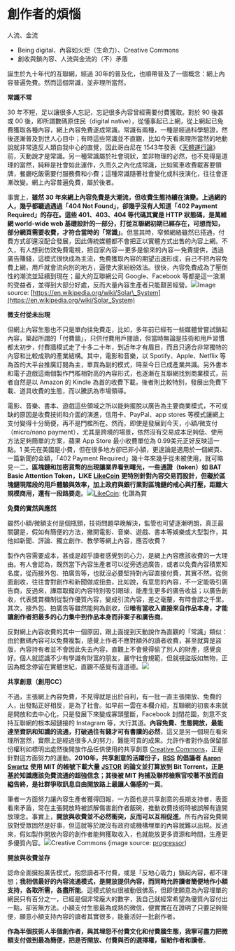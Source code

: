 # 創作者的煩惱



人流、金流



* Being digital、內容如火炬（生命力）、Creative Commons
* 創收與鎖內容、人流與金流的（不）矛盾



誕生於九十年代的互聯網，經過 30年的普及化，也順帶普及了一個概念：網上內容普遍免費。然而這個常識，並非理所當然。

**常識不常**

30 年不短，足以讓很多人忘記，忘記很多內容曾經需要付費獲取。對於 90 後甚或 00 後，即所謂數碼原住民（digital native），從懂事起已上網，從上網起已免費獲取各種內容，網上內容免費遂成常識。常識有兩種，一種是經過科學驗證，然後逐漸普及到世人心目中；有時這些常識並不直觀，比如今天看來理所當然的地動說就非常違反人類自我中心的直覺，因此哥白尼在 1543年發表《[天體運行論](https://zh.wikipedia.org/wiki/%E5%A4%A9%E4%BD%93%E8%BF%90%E8%A1%8C%E8%AE%BA)》前，天動說才是常識。另一種常識屬於社會現狀，並非物理的必然，也不見得是道理的當然，純粹是社會如此運作，久而久之內化成常識，比如駕車收費載客要領牌，餐廳吃飯需要付服務費和小費；這種常識隨著社會變化或科技演化，往往會逐漸改變。網上內容普遍免費，屬於後者。

事實上，**雖然 30 年來網上內容免費是大潮流，但收費生態持續在演變。上過網的人，幾乎都聽過遇過「404 Not Found」，卻幾乎沒有人知道「402 Payment Required」的存在。這些 401、403、404 等代碼其實是 HTTP 狀態碼，是萬維網 world-wide web 基礎設計的一部分，打從互聯網初期已經存在，可想而知，部分網頁需要收費，才符合當時的「常識」**。但當其時，窄頻網絡雖然已搭通，付費方式卻還沒配合發展，因此傳統媒體都不會把正以實體方式出售的內容上網。不久，有人想到仿效免費電視，把自家內容 — 更多是偷來的內容 — 免費提供，透過廣告賺錢，這模式很快成為主流，免費獲取內容的期望迅速形成，自己不把內容免費上網，用戶就會流向別的地方，逼使大家紛紛效法。很快，內容免費成為了壓倒性的潮流並延續到現在；最大的互聯網公司 Google、Facebook 等都是這一浪潮的受益者，並得到大部分好處，反而大量內容生產者只能艱苦經營。![](https://ckxpress.com/wp-content/uploads/sites/8/2019/02/680px-Planets2013.png)Image source: [https://en.wikipedia.org/wiki/Solar\_System](https://en.wikipedia.org/wiki/Solar_System)

**微支付從未出現**

但網上內容生態也不只是單向往免費走，比如，多年前已經有一些媒體曾嘗試鎖起內容，築起所謂的「付費牆」，只供付費用戶閱讀，但當時無論是技術和用戶習慣都太初步，付費牆模式走了十多二十年，到近年才有眉目，而且只適合非常獨特的內容和比較成熟的產業結構。其中，電影和音樂，以 Spotify、Apple、Netflix 等為首的大平台推廣訂閱為主，單買為副的模式，時至今日已成產業共識。另外書本和電子遊戲這兩個製作門檻相對高的內容形式，也逐漸在互聯網找到商業模式，前者自然是以 Amazon 的 Kindle 為首的收費下載，後者則比較特別，發展出免費下載、道具收費的生態，而以騰訊為市場領導。

電影、音樂、書本、遊戲這些領域之所以能夠擺脫以廣告為主要商業模式，不可或缺的原因是收費技術和介面的演進，信用卡、PayPal、app stores 等模式讓網上支付變得十分簡便，再不是門檻所在。然而，即使是發展到今天，小額/微支付（micro/nano payment），尤其是跨境的場景，依然沒有交易成本足夠低、使用方法足夠簡單的方案，蘋果 App Store 最小收費單位為 0.99美元正好反映這一點。1 美元在美國是小費，但在很多地方卻已非小額，更遑論是適用於一個網頁、一篇新聞的金額，「402 Payment Required」幾十年來幾乎從未被使用，就可略見一二。**區塊鏈和加密貨幣的出現讓業界看到曙光，一些通證（token）如 BAT Basic Attention Token，LIKE** [**LikeCoin**](https://like.co/) **更特別針對內容交易而設計，但礙於區塊鏈現階段的用戶體驗與效率，加上政府與銀行業對區塊鏈的戒心與打壓，距離大規模商用，還有一段路要走**。![](https://ckxpress.com/wp-content/uploads/sites/8/2019/02/LikeCoin_AD15_medium-banner-01-1024x456.png)[LikeCoin](https://like.co/): 化讚為賞

**免費的實然與應然**

雖然小額/微額支付是個瓶頸，技術問題早晚解決，監管也可望逐漸明朗，真正最關鍵是，假如有簡便的方法，撇開電影、音樂、遊戲、書本等娛樂或大型製作，其他如新聞、評論、獨立創作、教學等網上內容，應否收費？

製作內容需要成本，甚或是超乎讀者感覺到的心力，是網上內容應該收費的一大理由。有人會認為，既然當下內容生產者可以從旁透過廣告，或者以免費內容積累知名度，從而接外包、拍廣告等，也就沒必要堅持對內容直接付費，其實不然。從側面創收，往往會對創作和新聞做成扭曲，比如說，有意思的內容，不一定能吸引廣告商，反過來，譁眾取寵的內容特別吸引眼球，能產生更多的廣告收益；以廣告創收，代表獎賞機制從製作優質內容，變成引流內容，差之毫釐，有時會謬之千里。其次，接外包、拍廣告等雖然能夠為創收，但**唯有當收入直接來自作品本身，才能讓創作者把最多的心力集中到作品本身而非案子和廣告商**。

反對網上內容收費的其中一個原因，跟上面提到天動說作為直觀的「常識」類似：由於數碼內容可以免費複製，感覺上作者不應對額外的讀者收費，甚至就算是盜版，內容持有者並不會因此失去內容，直觀上不會覺得偷了別人的財產，感覺良好。個人就認識不少有學識有財富的朋友，嚴守社會規範，但就視盜版如無物，正因為概念停留在實體世紀，直觀不感覺有違道德。![](https://ckxpress.com/wp-content/uploads/sites/8/2019/02/resserver-php-blogId-41256-resource-2052896-Piracy1.jpg)

**共享創意（創用CC）**

不過，主張網上內容免費，不見得就是出於自利，有一批一直主張開放、免費的人，出發點正好相反，是為了社會。如早前一雲在本欄介紹，互聯網的初衷本來就是開放和去中心化，只是發展下來變成寡頭壟斷，Facebook 封閉花園，刻意不支持互聯網的根本超鏈接的 Instagram 等，大行其道。**內容免費、生態開放，最能達至資訊和知識的流通，打破過往有錢才可有書讀的必然**，這又是另一個現在看來理所當然，實際上是經過很多人的努力，難能可貴的成果。允許作者對作品保留部份權利如標明出處然後開放作品任供使用的共享創意 [Creative Commons](https://creativecommons.org/)，正是針對這方面努力的運動。**2010年，共享創意的活躍份子，**[**RSS**](https://en.wikipedia.org/wiki/RSS%EF%BB%BF) **的倡議者** [**Aaron Swartz**](https://en.wikipedia.org/wiki/Aaron_Swartz) **使用 MIT 的帳號下載大量** [**JSTOR**](https://en.wikipedia.org/wiki/RSS%EF%BB%BF) **的論文並打算放到 Bit Torrent，正是基於知識應該免費流通的超強信念；其後被 MIT 拘捕及聯邦檢察官咬著不放而自縊告終，是社群爭取訊息自由開放路上最讓人傷感的一頁**。

筆者一方面努力讓內容生產者獲得回報，一方面也是共享創意的長期支持者，表面看來矛盾，常在主張開放時被誤解傷害創作者飯碗，推動收費技術時被誤解有違開放理念。事實上，**開放與收費並不必然衝突，反而可以互相促進**。所有內容免費開放對受眾固然是好事，但這就等於說沒有政府或機構埋單的內容就難以出現。反過來，假如製作開放內容的創作者能夠獲取收入，也就能放更多資源和時間，生產更多優質內容。![](https://ckxpress.com/wp-content/uploads/sites/8/2019/02/creative-commons-783531_640.png)Creative Commons \(image source: [progressor](https://pixabay.com/vectors/creative-commons-licenses-icons-by-783531/)\)

**開放與收費並存**

認命全面擁抱廣告模式，抱怨讀者不付費，或是「反地心吸力」鎖起內容，都不理想；**我相信最好的內容流通模式，是開放提供內容，而同時允許讀者簡便地作小額支持，各取所需，各盡所能**。這模式貌似很被動很佛系，但即使願意為內容埋單的網民只有百分之一，已經是個非常龐大的數字，我自己就經常希望為優質內容付出一點，卻苦無方法。小額支付生態最為成熟的微信，便實實在在證明了只要足夠簡便，願意小額支持內容的讀者其實很多，能養活好一批創作者。

**作為半個技術人半個創作者，與其埋怨不付費文化和付費牆生態，我寧可盡力把微額支付做到最為簡便，把是否開放、付費與否的選擇權，留給作者和讀者**。

